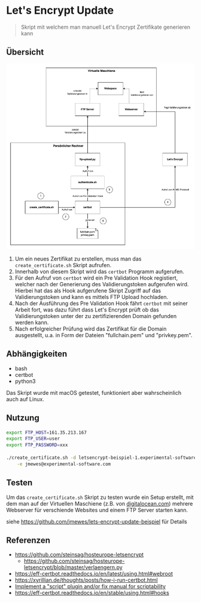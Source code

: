# Let's Encrypt Update

> Skript mit welchem man manuell Let's Encrypt Zertifikate generieren kann

## Übersicht

![](./doc/ablauf.drawio.png)

1. Um ein neues Zertifikat zu erstellen, muss man das `create_certificate.sh` Skript aufrufen.
2. Innerhalb von diesem Skript wird das `certbot` Programm aufgerufen.
3. Für den Aufruf von `certbot` wird ein Pre Validation Hook registiert, welcher nach der Generierung des Validierungstoken aufgerufen wird. Hierbei hat das als Hook aufgerufene Skript Zugriff auf das Validierungstoken und kann es mittels FTP Upload hochladen. 
4. Nach der Ausführung des Pre Validation Hook fährt `certbot` mit seiner Arbeit fort, was dazu führt dass Let's Encrypt prüft ob das Validierungstoken unter der zu zertifizierenden Domain gefunden werden kann.
5. Nach erfolgreicher Prüfung wird das Zertifikat für die Domain ausgestellt, u.a. in Form der Dateien "fullchain.pem" und "privkey.pem".

## Abhängigkeiten

- bash
- certbot
- python3

Das Skript wurde mit macOS getestet, funktioniert aber wahrscheinlich auch auf Linux.

## Nutzung

```sh
export FTP_HOST=161.35.213.167
export FTP_USER=user
export FTP_PASSWORD=xxx

./create_certificate.sh -d letsencrypt-beispiel-1.experimental-software.com,letsencrypt-beispiel-2.experimental-software.com \
    -e jmewes@experimental-software.com
```

## Testen

Um das `create_certificate.sh` Skript zu testen wurde ein Setup erstellt, mit dem man auf der Virtuellen Maschiene (z.B. von [digitalocean.com](https://www.digitalocean.com)) mehrere Webserver für verschiende Websites und einem FTP Server starten kann.

siehe https://github.com/jmewes/lets-encrypt-update-beispiel für Details

## Referenzen

- https://github.com/steinsag/hosteurope-letsencrypt
    - https://github.com/steinsag/hosteurope-letsencrypt/blob/master/verlaengern.py
- https://eff-certbot.readthedocs.io/en/latest/using.html#webroot
- https://xyrillian.de/thoughts/posts/how-i-run-certbot.html
- [Implement a "script" plugin and/or fix manual for scriptability](https://github.com/certbot/certbot/issues/2782)
- https://eff-certbot.readthedocs.io/en/stable/using.html#hooks
